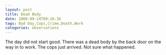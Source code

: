 ```yaml
---
layout: post
title: Dead Body
date: 2008-09-24T09:26:36
tags: Bad Day,Cops,Crime,Death,Work
categories: observations
---
```


The day did not start good. There was a dead body by the back door on the way
in to work. The cops just arrived. Not sure what happened.






